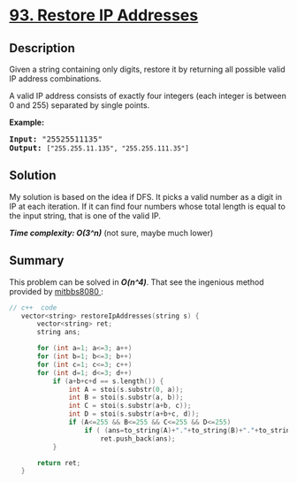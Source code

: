 # [93. Restore IP Addresses](https://leetcode.com/problems/restore-ip-addresses/)

## Description

<div class="content__u3I1 question-content__JfgR"><div><p>Given a string containing only digits, restore it by returning all possible valid IP address combinations.</p>

<p>A valid IP address consists of exactly four integers&nbsp;(each integer is between 0 and 255) separated by single points.</p>

<p><strong>Example:</strong></p>

<pre><strong>Input:</strong> "25525511135"
<strong>Output:</strong> <code>["255.255.11.135", "255.255.111.35"]
</code></pre>
</div></div>

## Solution
My solution is based on the idea if DFS. It picks a valid number as a digit in IP at each iteration. If it can find four numbers whose total length is equal to the input string, that is one of the valid IP.

_**Time complexity: O(3^n)**_ (not sure, maybe much lower)

## Summary
This problem can be solved in _**O(n^4)**_. That see the ingenious method provided by [mitbbs8080
](https://leetcode.com/problems/restore-ip-addresses/discuss/30972/WHO-CAN-BEAT-THIS-CODE):
```cpp
// c++  code
   vector<string> restoreIpAddresses(string s) {
       vector<string> ret;
       string ans;

       for (int a=1; a<=3; a++)
       for (int b=1; b<=3; b++)
       for (int c=1; c<=3; c++)
       for (int d=1; d<=3; d++)
           if (a+b+c+d == s.length()) {
               int A = stoi(s.substr(0, a));
               int B = stoi(s.substr(a, b));
               int C = stoi(s.substr(a+b, c));
               int D = stoi(s.substr(a+b+c, d));
               if (A<=255 && B<=255 && C<=255 && D<=255)
                   if ( (ans=to_string(A)+"."+to_string(B)+"."+to_string(C)+"."+to_string(D)).length() == s.length()+3)
                       ret.push_back(ans);
           }    

       return ret;
   }
```
